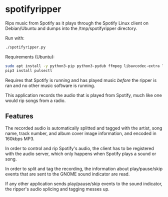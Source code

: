spotifyripper
=============

Rips music from Spotify as it plays through the Spotify Linux client on Debian/Ubuntu and dumps into the /tmp/spotifyripper directory.

Run with:
```bash
./spotifyripper.py
```

Requirements (Ubuntu):
```bash
sudo apt install -y python3-pip python3-pydub ffmpeg libavcodec-extra libmp3lame0
pip3 install pulsectl
```

Requires that Spotify is running and has played music *before* the ripper is ran and no other music software is running.

This application records the audio that is played from Spotify, much like one would rip songs from a radio.

## Features

The recorded audio is automatically splitted and tagged with the artist, song name, track number, and album cover image information, and encoded in 160kbps MP3.

In order to control and rip Spotify's audio, the client has to be registered with the audio server, which only happens when Spotify plays a sound or song.

In order to split and tag the recording, the information about play/pause/skip events that are sent to the GNOME sound indicator are read.

If any other application sends play/pause/skip events to the sound indicator, the ripper's audio splicing and tagging messes up.
